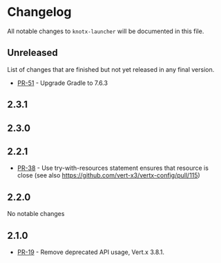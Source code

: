 # Changelog
All notable changes to `knotx-launcher` will be documented in this file.

## Unreleased
List of changes that are finished but not yet released in any final version.
- [PR-51](https://github.com/Knotx/knotx-launcher/pull/51) - Upgrade Gradle to 7.6.3

## 2.3.1
                
## 2.3.0
                
## 2.2.1
- [PR-38](https://github.com/Knotx/knotx-launcher/pull/38) - Use try-with-resources statement ensures that resource is close (see also https://github.com/vert-x3/vertx-config/pull/115)
                
## 2.2.0
No notable changes

## 2.1.0
- [PR-19](https://github.com/Knotx/knotx-launcher/pull/19) - Remove deprecated API usage, Vert.x 3.8.1.
